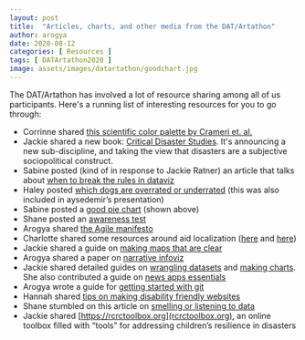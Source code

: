 ```yaml
---
layout: post
title:  "Articles, charts, and other media from the DAT/Artathon"
author: arogya
date: 2020-08-12
categories: [ Resources ]
tags: [ DATArtathon2020 ]
image: assets/images/datartathon/goodchart.jpg
---
```




The DAT/Artathon has involved a lot of resource sharing among all of us participants. Here's a running list of interesting resources for you to go through:
- Corrinne shared [this scientific color palette by Crameri et. al.](https://www.fabiocrameri.ch/colourmaps/)
- Jackie shared a new book: [Critical Disaster Studies](https://www.combinedacademic.co.uk/9780812224825/critical-disaster-studies/). It's announcing a new sub-discipline, and taking the view that disasters are a subjective sociopolitical construct. 
- Sabine posted (kind of in response to Jackie Ratner) an article that talks about [when to break the rules in dataviz](https://medium.economist.com/why-you-sometimes-need-to-break-the-rules-in-data-viz-4d8ece284919)
- Haley posted [which dogs are overrated or underrated](https://www.informationisbeautiful.net/visualizations/best-in-show-whats-the-top-data-dog/) (this was also included in aysedemir’s presentation)
- Sabine posted a [good pie chart](https://images.app.goo.gl/DYTuPwJNaR2UUUaGA) (shown above)
- Shane posted an [awareness test](https://www.youtube.com/watch?v=Ahg6qcgoay4)
- Arogya shared [the Agile manifesto](http://agilemanifesto.org/principles.html)
- Charlotte shared some resources around aid localization ([here](https://reliefweb.int/report/world/localisation-aid-are-ingos-walking-talk) and [here](https://www.icvanetwork.org/resources/localisation-humanitarian-practice))
- Jackie shared a guide on [making maps that are clear](https://source.opennews.org/guides/better-mapping/)
- Arogya shared a paper on [narrative infoviz](http://vis.stanford.edu/files/2010-Narrative-InfoVis.pdf)
- Jackie shared detailed guides on [wrangling datasets](https://source.opennews.org/guides/working-data/) and [making charts](https://source.opennews.org/guides/making-charts/). She also contributed a guide on [news apps essentials](https://source.opennews.org/guides/news-apps-essentials/)
- Arogya wrote a guide for [getting started with git](https://github.com/datartathon/gitting-started)
- Hannah shared [tips on making disability friendly websites](https://digitalsynopsis.com/design/web-designing-for-accessibility/)
- Shane stumbled on this article on [smelling or listening to data](https://medium.com/nightingale/data-smellification-smelling-data-saved-my-life-d62166f0f831)
- Jackie shared [https://rcrctoolbox.org](rcrctoolbox.org), an online toolbox filled with “tools” for addressing children’s resilience in disasters



